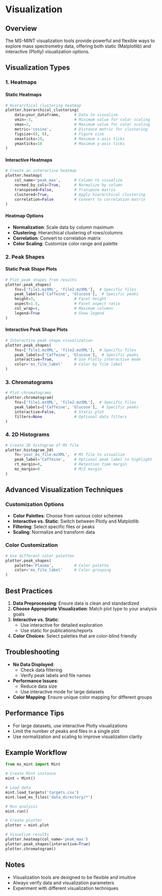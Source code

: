# Visualization

## Overview

The MS-MINT visualization tools provide powerful and flexible ways to explore mass spectrometry data, offering both static (Matplotlib) and interactive (Plotly) visualization options.

## Visualization Types

### 1. Heatmaps

#### Static Heatmaps
```python
# Hierarchical clustering heatmap
plotter.hierarchical_clustering(
    data=your_dataframe,      # Data to visualize
    vmin=-3,                  # Minimum value for color scaling
    vmax=3,                   # Maximum value for color scaling
    metric='cosine',          # Distance metric for clustering
    figsize=(8, 8),           # Figure size
    xmaxticks=10,             # Maximum x-axis ticks
    ymaxticks=10              # Maximum y-axis ticks
)
```

#### Interactive Heatmaps
```python
# Create an interactive heatmap
plotter.heatmap(
    col_name='peak_max',      # Column to visualize
    normed_by_cols=True,      # Normalize by column
    transposed=False,         # Transpose matrix
    clustered=True,           # Apply hierarchical clustering
    correlation=False         # Convert to correlation matrix
)
```

#### Heatmap Options
- **Normalization**: Scale data by column maximum
- **Clustering**: Hierarchical clustering of rows/columns
- **Correlation**: Convert to correlation matrix
- **Color Scaling**: Customize color range and palette

### 2. Peak Shapes

#### Static Peak Shape Plots
```python
# Plot peak shapes from results
plotter.peak_shapes(
    fns=['file1.mzXML', 'file2.mzXML'],  # Specific files
    peak_labels=['Caffeine', 'Glucose'],  # Specific peaks
    height=3,                 # Facet height
    aspect=1.5,               # Facet aspect ratio
    col_wrap=4,               # Maximum columns
    legend=True               # Show legend
)
```

#### Interactive Peak Shape Plots
```python
# Interactive peak shape visualization
plotter.peak_shapes(
    fns=['file1.mzXML', 'file2.mzXML'],  # Specific files
    peak_labels=['Caffeine', 'Glucose'],  # Specific peaks
    interactive=True,         # Use Plotly interactive mode
    color='ms_file_label'     # Color by file label
)
```

### 3. Chromatograms

```python
# Plot chromatograms
plotter.chromatogram(
    fns=['file1.mzXML', 'file2.mzXML'],  # Specific files
    peak_labels=['Caffeine', 'Glucose'],  # Specific peaks
    interactive=False,        # Static plot
    filters=None              # Optional data filters
)
```

### 4. 2D Histograms

```python
# Create 2D histogram of MS file
plotter.histogram_2d(
    fn='your_ms_file.mzXML',  # MS file to visualize
    peak_label='Caffeine',    # Optional peak label to highlight
    rt_margin=0,              # Retention time margin
    mz_margin=0               # M/Z margin
)
```

## Advanced Visualization Techniques

### Customization Options
- **Color Palettes**: Choose from various color schemes
- **Interactive vs. Static**: Switch between Plotly and Matplotlib
- **Filtering**: Select specific files or peaks
- **Scaling**: Normalize and transform data

### Color Customization

```python
# Use different color palettes
plotter.peak_shapes(
    palette='Plasma',         # Color palette
    color='ms_file_label'     # Color grouping
)
```

## Best Practices

1. **Data Preprocessing**: Ensure data is clean and standardized
2. **Choose Appropriate Visualization**: Match plot type to your analysis goals
3. **Interactive vs. Static**: 
   - Use interactive for detailed exploration
   - Use static for publications/reports
4. **Color Choices**: Select palettes that are color-blind friendly

## Troubleshooting

- **No Data Displayed**: 
  - Check data filtering
  - Verify peak labels and file names
- **Performance Issues**: 
  - Reduce data size
  - Use interactive mode for large datasets
- **Color Mapping**: Ensure unique color mapping for different groups

## Performance Tips

- For large datasets, use interactive Plotly visualizations
- Limit the number of peaks and files in a single plot
- Use normalization and scaling to improve visualization clarity

## Example Workflow

```python
from ms_mint import Mint

# Create Mint instance
mint = Mint()

# Load data
mint.load_targets('targets.csv')
mint.load_ms_files('data_directory/*')

# Run analysis
mint.run()

# Create plotter
plotter = mint.plot

# Visualize results
plotter.heatmap(col_name='peak_max')
plotter.peak_shapes(interactive=True)
plotter.chromatogram()
```

## Notes

- Visualization tools are designed to be flexible and intuitive
- Always verify data and visualization parameters
- Experiment with different visualization techniques